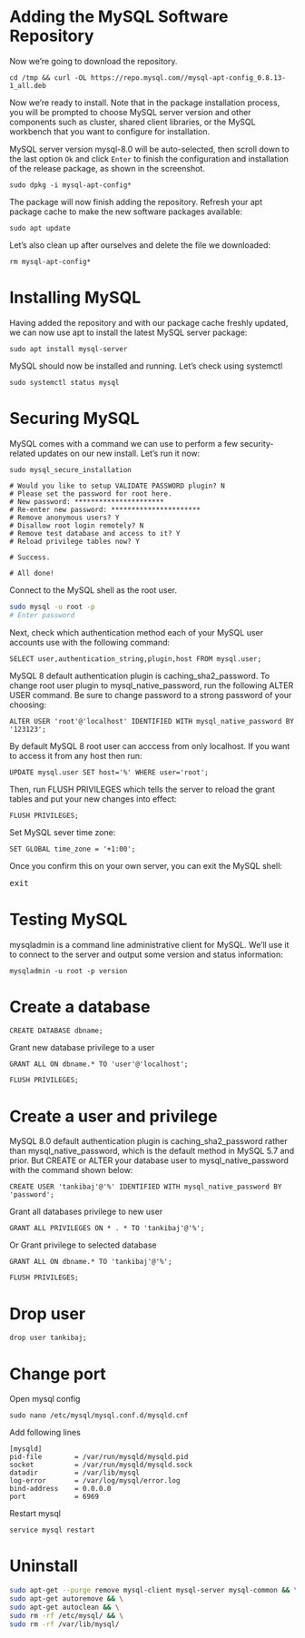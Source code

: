 # Adding the MySQL Software Repository
Now we’re going to download the repository.

```shell
cd /tmp && curl -OL https://repo.mysql.com//mysql-apt-config_0.8.13-1_all.deb
```

Now we’re ready to install. Note that in the package installation process, you will be prompted to choose MySQL server version and other components such as cluster, shared client libraries, or the MySQL workbench that you want to configure for installation.

MySQL server version mysql-8.0 will be auto-selected, then scroll down to the last option <code>Ok</code> and click <code>Enter</code> to finish the configuration and installation of the release package, as shown in the screenshot.

```shell
sudo dpkg -i mysql-apt-config*
```

The package will now finish adding the repository. Refresh your apt package cache to make the new software packages available:

```shell
sudo apt update
```

Let’s also clean up after ourselves and delete the file we downloaded:

```shell
rm mysql-apt-config*
```

# Installing MySQL
Having added the repository and with our package cache freshly updated, we can now use apt to install the latest MySQL server package:

```shell
sudo apt install mysql-server
```
MySQL should now be installed and running. Let’s check using systemctl

```shell
sudo systemctl status mysql
```

# Securing MySQL
MySQL comes with a command we can use to perform a few security-related updates on our new install. Let’s run it now:

```shell
sudo mysql_secure_installation

# Would you like to setup VALIDATE PASSWORD plugin? N
# Please set the password for root here.
# New password: **********************
# Re-enter new password: **********************
# Remove anonymous users? Y
# Disallow root login remotely? N
# Remove test database and access to it? Y
# Reload privilege tables now? Y

# Success.

# All done!
```
Connect to the MySQL shell as the root user.

```bash
sudo mysql -u root -p
# Enter password
```

Next, check which authentication method each of your MySQL user accounts use with the following command:

```shell
SELECT user,authentication_string,plugin,host FROM mysql.user;
```

MySQL 8 default authentication plugin is caching_sha2_password. To change root user plugin to mysql_native_password, run the following ALTER USER command. Be sure to change password to a strong password of your choosing:

```shell
ALTER USER 'root'@'localhost' IDENTIFIED WITH mysql_native_password BY '123123';
```

By default MySQL 8 root user can acccess from only localhost. If you want to access it from any host then run:

```shell
UPDATE mysql.user SET host='%' WHERE user='root';
```

Then, run FLUSH PRIVILEGES which tells the server to reload the grant tables and put your new changes into effect:
```shell
FLUSH PRIVILEGES;
```

Set MySQL sever time zone:

```shell
SET GLOBAL time_zone = '+1:00';
```


Once you confirm this on your own server, you can exit the MySQL shell:
<pre>exit</pre>


# Testing MySQL

mysqladmin is a command line administrative client for MySQL. We’ll use it to connect to the server and output some version and status information:

```shell
mysqladmin -u root -p version
```

# Create a database

```shell
CREATE DATABASE dbname;
```

Grant new database privilege to a user

```shell
GRANT ALL ON dbname.* TO 'user'@'localhost';
```

```shell
FLUSH PRIVILEGES;
```

# Create a user and privilege
MySQL 8.0 default authentication plugin is caching_sha2_password rather than mysql_native_password, which is the default method in MySQL 5.7 and prior. But CREATE or ALTER your database user to mysql_native_password with the command shown below:

```shell
CREATE USER 'tankibaj'@'%' IDENTIFIED WITH mysql_native_password BY 'password';
```
Grant all databases privilege to new user

```shell
GRANT ALL PRIVILEGES ON * . * TO 'tankibaj'@'%';
```
Or Grant privilege to selected database

```shell
GRANT ALL ON dbname.* TO 'tankibaj'@'%';
```

```shell
FLUSH PRIVILEGES;
```

# Drop user

```shell
drop user tankibaj;
```


# Change port

Open mysql config

```shell
sudo nano /etc/mysql/mysql.conf.d/mysqld.cnf
```

Add following lines

```text
[mysqld]
pid-file        = /var/run/mysqld/mysqld.pid
socket          = /var/run/mysqld/mysqld.sock
datadir         = /var/lib/mysql
log-error       = /var/log/mysql/error.log
bind-address    = 0.0.0.0
port            = 6969
```

Restart mysql

```shell
service mysql restart
```

# Uninstall

```bash
sudo apt-get --purge remove mysql-client mysql-server mysql-common && \
sudo apt-get autoremove && \
sudo apt-get autoclean && \
sudo rm -rf /etc/mysql/ && \
sudo rm -rf /var/lib/mysql/
```
